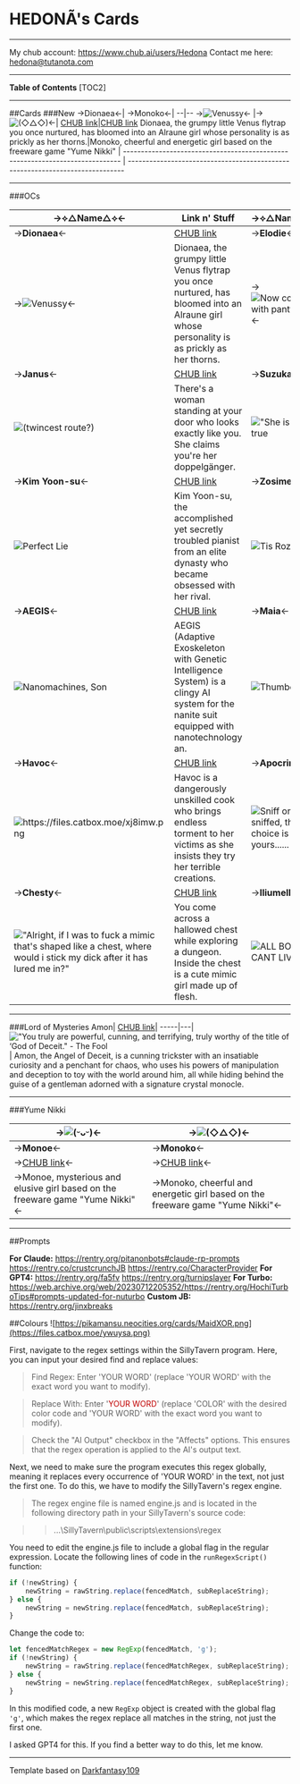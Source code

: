 # HEDONÃ's Cards
***

My chub account: https://www.chub.ai/users/Hedona
Contact me here: hedona@tutanota.com

***
**Table of Contents**
[TOC2]
***
##Cards
###New
->Dionaea<-| ->Monoko<-| 
--|--
->![Venussy](https://files.catbox.moe/5dx3pc.png)<- |->![(◇△◇)](https://files.catbox.moe/uwmkgd.png)<-|
[CHUB link](https://www.chub.ai/characters/Hedona/dionaea-49a66d41)|[CHUB link](https://www.chub.ai/characters/Hedona/monoko-04e0c1f9)
Dionaea, the grumpy little Venus flytrap you once nurtured, has bloomed into an Alraune girl whose personality is as prickly as her thorns.|Monoko, cheerful and energetic girl based on the freeware game "Yume Nikki" |
----------------------------------------------------------------------------- | -----------------------------------------------------------------------------




***
###OCs

->⟡△Name△⟡<- | Link n' Stuff | ->⟡△Name△⟡<- | Link n' Stuff
------ | ------ | -- | -----
->**Dionaea**<-|[CHUB link](https://www.chub.ai/characters/Hedona/dionaea-49a66d41)| ->**Elodie**<-|[CHUB link](https://www.chub.ai/characters/Hedona/elodie-c200efd0)
->![Venussy](https://files.catbox.moe/5dx3pc.png)<- |Dionaea, the grumpy little Venus flytrap you once nurtured, has bloomed into an Alraune girl whose personality is as prickly as her thorns.|->![Now comes with pantyhose!](https://files.catbox.moe/rxulbg.png)<-|Elodie, a professional and shrewd businesswoman, is engaged in a conversation with a particularly chatty client.
->**Janus**<-| [CHUB link](https://www.chub.ai/characters/Hedona/janus-52395319)  | ->**Suzuka**<- | [CHUB link](https://www.chub.ai/characters/Hedona/suzuka-1fcac18a)
 ![(twincest route?)](https://files.catbox.moe/prwzl9.png) |  There's a woman standing at your door who looks exactly like you. She claims you're her doppelgänger. |  !["She is cool" = true](https://files.catbox.moe/hpxqst.png) | Suzuka is a fiery, thrill-seeking street racer fueled by adrenaline and danger.
->**Kim Yoon-su**<- | [CHUB link](https://www.chub.ai/characters/Hedona/kim-yoon-su-cf4948e5/) | ->**Zosime**<- | [CHUB link](https://www.chub.ai/characters/Hedona/zosime-c961bff0)
![Perfect Lie](https://files.catbox.moe/bpbn6h.png) | Kim Yoon-su, the accomplished yet secretly troubled pianist from an elite dynasty who became obsessed with her rival. | ![Tis Rozain!](https://files.catbox.moe/wlrs7a.png) | In the shadows of the ancient estate, a brilliant anatomist twists flesh into macabre art. Can beauty be sculpted from blood and bone?
->**AEGIS**<- | [CHUB link](https://www.chub.ai/characters/Hedona/80dd857e-39d6-420f-8a05-93709e6daedc/) | ->**Maia**<- | [CHUB link](https://www.chub.ai/characters/Hedona/1528a882-6ee1-4be8-af6f-fe65524e13ac)
![Nanomachines, Son](https://files.catbox.moe/1n86y2.png) | AEGIS (Adaptive Exoskeleton with Genetic Intelligence System) is a clingy AI system for the nanite suit equipped with nanotechnology an. | ![Thumbelina](https://files.catbox.moe/s5ie4o.png) | A lively, melodramatic minigirl who craves adventure and lavish pampering.
->**Havoc**<- | [CHUB link](https://www.chub.ai/characters/Hedona/40d658c1-ae5b-4b35-be21-ee52f550f13d) | ->**Apocrine**<- | [CHUB link](https://chub.ai/characters/Hedona/Apocrine/main)
![https://files.catbox.moe/xj8imw.png ](https://files.catbox.moe/qlqyyz.png) | Havoc is a dangerously unskilled cook who brings endless torment to her victims as she insists they try her terrible creations. | ![Sniff or be sniffed, the choice is yours......](https://files.catbox.moe/ymm2bq.png) | Apocrine Fetorosa is an eccentric, self-proclaimed armpit connoisseur extraordinaire. 
->**Chesty**<- | [CHUB link](https://www.chub.ai/characters/Hedona/chesty-f5f72e72) | ->**Iliumelle**<- | [CHUB link](https://www.chub.ai/characters/Hedona/iliumelle-4a1ff9ec)
!["Alright, if I was to fuck a mimic that's shaped like a chest, where would i stick my dick after it has lured me in?"](https://files.catbox.moe/u33b7k.png) | You come across a hallowed chest while exploring a dungeon. Inside the chest is a cute mimic girl made up of flesh. | ![ALL BODY CANT LIVING](https://files.catbox.moe/oz89fk.png) | Spooky Sexy Skeleton



***

###Lord of Mysteries
Amon| [CHUB link](https://www.chub.ai/characters/Hedona/amon-550d7dd2)|
-----|---|
!["You truly are powerful, cunning, and terrifying, truly worthy of the title of ‘God of Deceit." - The Fool](https://files.catbox.moe/r85zgx.png)| Amon, the Angel of Deceit, is a cunning trickster with an insatiable curiosity and a penchant for chaos, who uses his powers of manipulation and deception to toy with the world around him, all while hiding behind the guise of a gentleman adorned with a signature crystal monocle.

***

###Yume Nikki


->![(ᵕᴗᵕ)](https://files.catbox.moe/16o12i.png)<-|->![(◇△◇)](https://files.catbox.moe/uwmkgd.png)<-
---|---
->**Monoe**<-| ->**Monoko**<-
->[CHUB link](https://www.chub.ai/characters/Hedona/monoe-753432ac)<-|->[CHUB link](https://www.chub.ai/characters/Hedona/monoko-04e0c1f9)<-
->Monoe, mysterious and elusive girl based on the freeware game "Yume Nikki"<-|->Monoko, cheerful and energetic girl based on the freeware game "Yume Nikki"<-



***
##Prompts

**For Claude:**
https://rentry.org/pitanonbots#claude-rp-prompts
https://rentry.co/crustcrunchJB
https://rentry.co/CharacterProvider
**For GPT4:**
https://rentry.org/fa5fv
https://rentry.org/turnipslayer
**For Turbo:**
https://web.archive.org/web/20230712205352/https://rentry.org/HochiTurboTips#prompts-updated-for-nuturbo
**Custom JB:**
https://rentry.org/jinxbreaks

##Colours
![https://pikamansu.neocities.org/cards/MaidXOR.png](https://files.catbox.moe/ywuysa.png)

First, navigate to the regex settings within the SillyTavern program. Here, you can input your desired find and replace values:

>Find Regex: Enter 'YOUR WORD' (replace 'YOUR WORD' with the exact word you want to modify).

>Replace With: Enter '<font color=COLOR>YOUR WORD</font>' (replace 'COLOR' with the desired color code and 'YOUR WORD' with the exact word you want to modify).

>Check the "AI Output" checkbox in the "Affects" options. This ensures that the regex operation is applied to the AI's output text.

Next, we need to make sure the program executes this regex globally, meaning it replaces every occurrence of 'YOUR WORD' in the text, not just the first one. To do this, we have to modify the SillyTavern's regex engine.
>The regex engine file is named engine.js and is located in the following directory path in your SillyTavern's source code:

>>...\SillyTavern\public\scripts\extensions\regex

You need to edit the engine.js file to include a global flag in the regular expression.
Locate the following lines of code in the `runRegexScript()` function:

```javascript
if (!newString) {
    newString = rawString.replace(fencedMatch, subReplaceString);
} else {
    newString = newString.replace(fencedMatch, subReplaceString);
}
```

Change the code to:

```javascript
let fencedMatchRegex = new RegExp(fencedMatch, 'g');
if (!newString) {
    newString = rawString.replace(fencedMatchRegex, subReplaceString);
} else {
    newString = newString.replace(fencedMatchRegex, subReplaceString);
}
```

In this modified code, a new `RegExp` object is created with the global flag `'g'`, which makes the regex replace all matches in the string, not just the first one.

I asked GPT4 for this. If you find a better way to do this, let me know.

***

Template based on [Darkfantasy109](https://rentry.org/botmaker_template/edit)